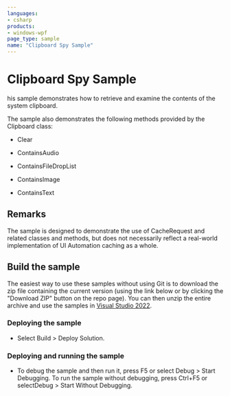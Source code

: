 ```yaml
---
languages:
- csharp
products:
- windows-wpf
page_type: sample
name: "Clipboard Spy Sample"
---
```


# Clipboard Spy Sample
his sample demonstrates how to retrieve and examine the contents of the system clipboard.

The sample also demonstrates the following methods provided by the Clipboard class:

- Clear

- ContainsAudio

- ContainsFileDropList

- ContainsImage

- ContainsText

## Remarks
The sample is designed to demonstrate the use of CacheRequest and related classes and methods, but does not necessarily reflect a real-world implementation of UI Automation caching as a whole.

## Build the sample
The easiest way to use these samples without using Git is to download the zip file containing the current version (using the link below or by clicking the "Download ZIP" button on the repo page). You can then unzip the entire archive and use the samples in [Visual Studio 2022](https://www.visualstudio.com/wpf-vs).

### Deploying the sample
- Select Build > Deploy Solution. 

### Deploying and running the sample
- To debug the sample and then run it, press F5 or select Debug >  Start Debugging. To run the sample without debugging, press Ctrl+F5 or selectDebug > Start Without Debugging. 


